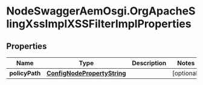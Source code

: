 # NodeSwaggerAemOsgi.OrgApacheSlingXssImplXSSFilterImplProperties

## Properties

Name | Type | Description | Notes
------------ | ------------- | ------------- | -------------
**policyPath** | [**ConfigNodePropertyString**](ConfigNodePropertyString.md) |  | [optional] 


